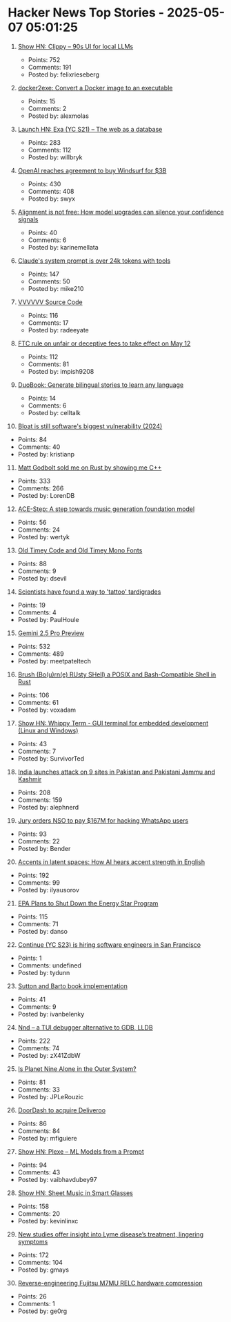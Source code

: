 # Hacker News Top Stories - 2025-05-07 05:01:25

1. [Show HN: Clippy – 90s UI for local LLMs](https://felixrieseberg.github.io/clippy/)
   - Points: 752
   - Comments: 191
   - Posted by: felixrieseberg

2. [docker2exe: Convert a Docker image to an executable](https://github.com/rzane/docker2exe)
   - Points: 15
   - Comments: 2
   - Posted by: alexmolas

3. [Launch HN: Exa (YC S21) – The web as a database](undefined)
   - Points: 283
   - Comments: 112
   - Posted by: willbryk

4. [OpenAI reaches agreement to buy Windsurf for $3B](https://www.bloomberg.com/news/articles/2025-05-06/openai-reaches-agreement-to-buy-startup-windsurf-for-3-billion)
   - Points: 430
   - Comments: 408
   - Posted by: swyx

5. [Alignment is not free: How model upgrades can silence your confidence signals](https://www.variance.co/post/alignment-is-not-free-how-a-model-silenced-our-confidence-signals)
   - Points: 40
   - Comments: 6
   - Posted by: karinemellata

6. [Claude's system prompt is over 24k tokens with tools](https://github.com/asgeirtj/system_prompts_leaks/blob/main/claude.txt)
   - Points: 147
   - Comments: 50
   - Posted by: mike210

7. [VVVVVV Source Code](https://github.com/TerryCavanagh/VVVVVV)
   - Points: 116
   - Comments: 17
   - Posted by: radeeyate

8. [FTC rule on unfair or deceptive fees to take effect on May 12](https://www.ftc.gov/news-events/news/press-releases/2025/05/ftc-rule-unfair-or-deceptive-fees-take-effect-may-12-2025)
   - Points: 112
   - Comments: 81
   - Posted by: impish9208

9. [DuoBook: Generate bilingual stories to learn any language](https://duobook.co)
   - Points: 14
   - Comments: 6
   - Posted by: celltalk

10. [Bloat is still software's biggest vulnerability (2024)](https://spectrum.ieee.org/lean-software-development)
   - Points: 84
   - Comments: 40
   - Posted by: kristianp

11. [Matt Godbolt sold me on Rust by showing me C++](https://www.collabora.com/news-and-blog/blog/2025/05/06/matt-godbolt-sold-me-on-rust-by-showing-me-c-plus-plus/)
   - Points: 333
   - Comments: 266
   - Posted by: LorenDB

12. [ACE-Step: A step towards music generation foundation model](https://github.com/ace-step/ACE-Step)
   - Points: 56
   - Comments: 24
   - Posted by: wertyk

13. [Old Timey Code and Old Timey Mono Fonts](https://github.com/dse/old-timey-mono-font)
   - Points: 88
   - Comments: 9
   - Posted by: dsevil

14. [Scientists have found a way to 'tattoo' tardigrades](https://phys.org/news/2025-04-scientists-tattoo-tardigrades.html)
   - Points: 19
   - Comments: 4
   - Posted by: PaulHoule

15. [Gemini 2.5 Pro Preview](https://developers.googleblog.com/en/gemini-2-5-pro-io-improved-coding-performance/)
   - Points: 532
   - Comments: 489
   - Posted by: meetpateltech

16. [Brush (Bo(u)rn(e) RUsty SHell) a POSIX and Bash-Compatible Shell in Rust](https://github.com/reubeno/brush)
   - Points: 106
   - Comments: 61
   - Posted by: voxadam

17. [Show HN: Whippy Term - GUI terminal for embedded development (Linux and Windows)](https://whippyterm.com)
   - Points: 43
   - Comments: 7
   - Posted by: SurvivorTed

18. [India launches attack on 9 sites in Pakistan and Pakistani Jammu and Kashmir](https://www.reuters.com/world/india/india-launches-attack-9-sites-pakistan-pakistan-occupied-jammu-kashmir-2025-05-06/)
   - Points: 208
   - Comments: 159
   - Posted by: alephnerd

19. [Jury orders NSO to pay $167M for hacking WhatsApp users](https://arstechnica.com/security/2025/05/jury-orders-nso-to-pay-167-million-for-hacking-whatsapp-users/)
   - Points: 93
   - Comments: 22
   - Posted by: Bender

20. [Accents in latent spaces: How AI hears accent strength in English](https://accent-strength.boldvoice.com/)
   - Points: 192
   - Comments: 99
   - Posted by: ilyausorov

21. [EPA Plans to Shut Down the Energy Star Program](https://www.nytimes.com/2025/05/06/climate/epa-energy-star-eliminated.html)
   - Points: 115
   - Comments: 71
   - Posted by: danso

22. [Continue (YC S23) is hiring software engineers in San Francisco](https://www.ycombinator.com/companies/continue/jobs/smcxRnM-software-engineer)
   - Points: 1
   - Comments: undefined
   - Posted by: tydunn

23. [Sutton and Barto book implementation](https://github.com/ivanbelenky/RL)
   - Points: 41
   - Comments: 9
   - Posted by: ivanbelenky

24. [Nnd – a TUI debugger alternative to GDB, LLDB](https://github.com/al13n321/nnd)
   - Points: 222
   - Comments: 74
   - Posted by: zX41ZdbW

25. [Is Planet Nine Alone in the Outer System?](https://www.centauri-dreams.org/2025/05/06/is-planet-nine-alone-in-the-outer-system/)
   - Points: 81
   - Comments: 33
   - Posted by: JPLeRouzic

26. [DoorDash to acquire Deliveroo](https://www.cnbc.com/2025/05/06/doordash-to-buy-uk-food-delivery-firm-deliveroo-in-3point9-billion-deal.html)
   - Points: 86
   - Comments: 84
   - Posted by: mfiguiere

27. [Show HN: Plexe – ML Models from a Prompt](https://github.com/plexe-ai/plexe)
   - Points: 94
   - Comments: 43
   - Posted by: vaibhavdubey97

28. [Show HN: Sheet Music in Smart Glasses](undefined)
   - Points: 158
   - Comments: 20
   - Posted by: kevinlinxc

29. [New studies offer insight into Lyme disease’s treatment, lingering symptoms](https://news.northwestern.edu/stories/2025/04/taking-the-bite-out-of-lyme-disease/)
   - Points: 172
   - Comments: 104
   - Posted by: gmays

30. [Reverse-engineering Fujitsu M7MU RELC hardware compression](https://op-co.de/blog/posts/fujitsu_relc_compression/)
   - Points: 26
   - Comments: 1
   - Posted by: ge0rg

